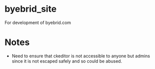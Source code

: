 # byebrid_site
For development of byebrid.com

**Notes**
=========
- Need to ensure that ckeditor is not accessible to anyone but admins since it is not escaped safely and so could be abused.